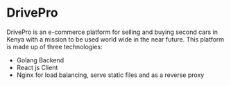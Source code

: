 # DrivePro 
DrivePro is an e-commerce platform for selling and buying second cars in Kenya with a mission to be used world wide in the near future.
This platform is made up of three technologies:
* Golang Backend
* React js Client
* Nginx for load balancing, serve static files and as a reverse proxy


